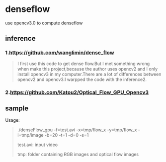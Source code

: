 # denseflow
use opencv3.0 to compute denseflow
## inference
### 1.https://github.com/wanglimin/dense_flow
>I first use this code to get dense flow.But I met something wrong when make this project,because the author uses opencv2 and I only install opencv3 in my computer.There are a lot of differences between opencv2 and opencv3.I warpped the code with the inference2.
### 2.https://github.com/Katou2/Optical_Flow_GPU_Opencv3
## sample
Usage:
>./denseFlow_gpu -f=test.avi -x=tmp/flow_x -y=tmp/flow_x -i=tmp/image -b=20 -t=1 -d=0 -s=1
>
>test.avi: input video
>
>tmp: folder containing RGB images and optical flow images
